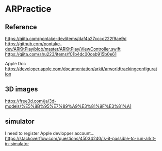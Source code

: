 # ARPractice

## Reference 
https://qiita.com/pontake-dev/items/daf4a27cccc222f9ae9d
https://github.com/pontake-dev/ARKitPlay/blob/master/ARKitPlay/ViewController.swift
https://qiita.com/shu223/items/f01b4dc00ceb915b0e61

Apple Doc
https://developer.apple.com/documentation/arkit/arworldtrackingconfiguration

## 3D images
https://free3d.com/ja/3d-models/%E5%8B%95%E7%89%A9%E3%81%9F%E3%81%A1

## simulator
I need to register Apple devlopper account...
https://stackoverflow.com/questions/45034240/is-it-possible-to-run-arkit-in-simulator
